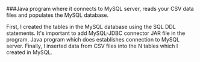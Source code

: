###Java program where it connects to MySQL server, reads your CSV data files and populates the MySQL database.

First, I created the tables in the MySQL database using the SQL DDL statements.
It's important to add MySQL-JDBC connector JAR file in the program.
Java program which does establishes connection to MySQL server.
Finally, I inserted data from CSV files into the N tables which I created in MySQL.
